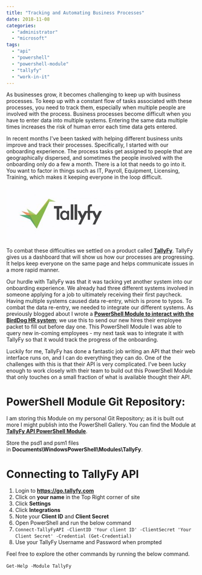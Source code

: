 ```yaml
---
title: "Tracking and Automating Business Processes"
date: 2018-11-08
categories: 
  - "administrator"
  - "microsoft"
tags: 
  - "api"
  - "powershell"
  - "powershell-module"
  - "tallyfy"
  - "work-in-it"
---
```


As businesses grow, it becomes challenging to keep up with business processes. To keep up with a constant flow of tasks associated with these processes, you need to track them, especially when multiple people are involved with the process. Business processes become difficult when you have to enter data into multiple systems. Entering the same data multiple times increases the risk of human error each time data gets entered.

In recent months I've been tasked with helping different business units improve and track their processes. Specifically, I started with our onboarding experience. The process tasks get assigned to people that are geographically dispersed, and sometimes the people involved with the onboarding only do a few a month. There is a lot that needs to go into it. You want to factor in things such as IT, Payroll, Equipment, Licensing, Training, which makes it keeping everyone in the loop difficult.

[![](../assets/images/tallyfy-300x146.jpg)](http://mattblogsit.com/wp-content/uploads/2018/11/tallyfy.jpg)

To combat these difficulties we settled on a product called **[TallyFy](https://tallyfy.com/)**. TallyFy gives us a dashboard that will show us how our processes are progressing. It helps keep everyone on the same page and helps communicate issues in a more rapid manner.

Our hurdle with TallyFy was that it was tacking yet another system into our onboarding experience. We already had three different systems involved in someone applying for a job to ultimately receiving their first paycheck. Having multiple systems caused data re-entry, which is prone to typos. To combat the data re-entry, we needed to integrate our different systems. As previously blogged about I wrote a **[PowerShell Module to interact with the BirdDog HR system](http://mattblogsit.com/microsoft/windows/powershell/using-powershell-with-restful-apis-birddoghr-api-module)**; we use this to send our new hires their employee packet to fill out before day one. This PowerShell Module I was able to query new in-coming employees - my next task was to integrate it with TallyFy so that it would track the progress of the onboarding.

Luckily for me, TallyFy has done a fantastic job writing an API that their web interface runs on, and I can do everything they can do. One of the challenges with this is that their API is very complicated. I've been lucky enough to work closely with their team to build out this PowerShell Module that only touches on a small fraction of what is available thought their API.

# PowerShell Module Git Repository:

I am storing this Module on my personal Git Repository; as it is built out more I might publish into the PowerShell Gallery. You can find the Module at [**TallyFy API PowerShell Module**](https://github.com/mattgrif/TallyFy-API-PowerShell-Module).

Store the psd1 and psm1 files in **Documents\\WindowsPowerShell\\Modules\\TallyFy**.

# Connecting to TallyFy API

1. Login to **https://go.tallyfy.com**
2. Click on **your name** in the Top Right corner of site
3. Click **Settings**
4. Click **Integrations**
5. Note your **Client ID** and **Client Secret**
6. Open PowerShell and run the below command
7. `Connect-TallyFyAPI -ClientID 'Your client ID' -ClientSecret 'Your Client Secret' -Credential (Get-Credential)` 
8. Use your TallyFy Username and Password when prompted

Feel free to explore the other commands by running the below command.

`Get-Help -Module TallyFy`
